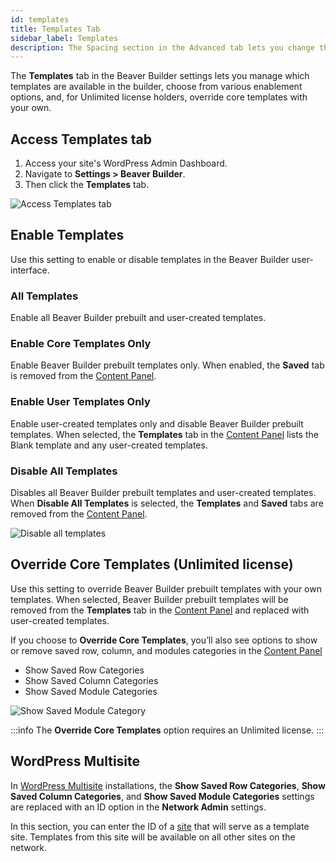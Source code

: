 ```yaml
---
id: templates
title: Templates Tab
sidebar_label: Templates
description: The Spacing section in the Advanced tab lets you change the default margin and padding for rows and columns. For modules, you can change the default margin values only.
---
```


The **Templates** tab in the Beaver Builder settings lets you manage which templates are available in the builder, choose from various enablement options, and, for Unlimited license holders, override core templates with your own.

## Access Templates tab

1. Access your site's WordPress Admin Dashboard.
2. Navigate to **Settings > Beaver Builder**.
3. Then click the **Templates** tab.

![Access Templates tab](/img/beaver-builder/settings--templates--1.jpg)

## Enable Templates

Use this setting to enable or disable templates in the Beaver Builder user-interface.

### All Templates

Enable all Beaver Builder prebuilt and user-created templates.

### Enable Core Templates Only

Enable Beaver Builder prebuilt templates only. When enabled, the **Saved** tab is removed from the [Content Panel](user-interface/content-panel.md).

### Enable User Templates Only

Enable user-created templates only and disable Beaver Builder prebuilt templates. When selected, the **Templates** tab in the [Content Panel](user-interface/content-panel.md) lists the Blank template and any user-created templates.

### Disable All Templates

Disables all Beaver Builder prebuilt templates and user-created templates. When **Disable All Templates** is selected, the **Templates** and **Saved** tabs are removed from the [Content Panel](user-interface/content-panel.md).

![Disable all templates](/img/beaver-builder/settings--templates--2.jpg)

## Override Core Templates (Unlimited license)

Use this setting to override Beaver Builder prebuilt templates with your own templates. When selected, Beaver Builder prebuilt templates will be removed from the **Templates** tab in the [Content Panel](user-interface/content-panel.md) and replaced with user-created templates.

If you choose to **Override Core Templates**, you’ll also see options to show or remove saved row, column, and modules categories in the [Content Panel](user-interface/content-panel.md)

- Show Saved Row Categories
- Show Saved Column Categories
- Show Saved Module Categories

![Show Saved Module Category](/img/beaver-builder/settings--templates--3.jpg)

:::info
The **Override Core Templates** option requires an Unlimited license.
:::

## WordPress Multisite

In [WordPress Multisite](https://wordpress.org/support/article/create-a-network/) installations, the **Show Saved Row Categories**, **Show Saved Column Categories**, and **Show Saved Module Categories** settings are replaced with an ID option in the **Network Admin** settings.

In this section, you can enter the ID of a [site](https://wordpress.org/support/article/network-admin-sites-screen/) that will serve as a template site. Templates from this site will be available on all other sites on the network.
